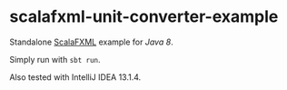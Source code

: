 scalafxml-unit-converter-example
================================

Standalone [ScalaFXML](https://github.com/vigoo/scalafxml) example for _Java 8_.

Simply run with `sbt run`. 

Also tested with IntelliJ IDEA 13.1.4.
